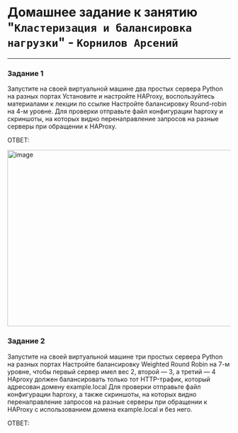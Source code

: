 # Домашнее задание к занятию "`Кластеризация и балансировка нагрузки`" - `Корнилов Арсений`

---
### Задание 1
Запустите на своей виртуальной машине два простых сервера Python на разных портах
Установите и настройте HAProxy, воспользуйтесь материалами к лекции по ссылке
Настройте балансировку Round-robin на 4-м уровне.
Для проверки отправьте файл конфигурации haproxy и скриншоты, на которых видно перенаправление запросов на разные серверы при обращении к HAProxy.

ОТВЕТ:

<img width="1301" height="398" alt="image" src="https://github.com/user-attachments/assets/27a26df9-65f0-4e16-8631-b6d45fc15f20" />

### Задание 2
Запустите на своей виртуальной машине три простых сервера Python на разных портах
Настройте балансировку Weighted Round Robin на 7-м уровне, чтобы первый сервер имел вес 2, второй — 3, а третий — 4
HAproxy должен балансировать только тот HTTP-трафик, который адресован домену example.local
Для проверки отправьте файл конфигурации haproxy, а также скриншоты, на которых видно перенаправление запросов на разные серверы при обращении к HAProxy с использованием домена example.local и без него.

ОТВЕТ:

